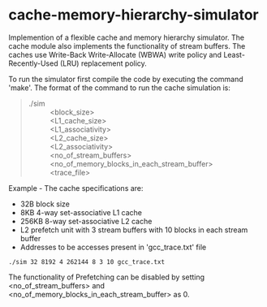 # cache-memory-hierarchy-simulator
 Implemention of a flexible cache and memory hierarchy simulator.
 The cache module also implements the functionality of stream buffers. The caches use Write-Back Write-Allocate (WBWA) write policy and Least-Recently-Used (LRU) replacement policy.

To run the simulator first compile the code by executing the command 'make'.
The format of the command to run the cache simulation is:

>./sim<br/>
>&emsp;&emsp;&emsp;<block_size><br/>
>&emsp;&emsp;&emsp;<L1_cache_size><br/>
>&emsp;&emsp;&emsp;<L1_associativity><br/>
>&emsp;&emsp;&emsp;<L2_cache_size><br/>
>&emsp;&emsp;&emsp;<L2_associativity><br/>
>&emsp;&emsp;&emsp;<no_of_stream_buffers><br/>
>&emsp;&emsp;&emsp;<no_of_memory_blocks_in_each_stream_buffer><br/>
>&emsp;&emsp;&emsp;<trace_file><br/>

Example - The cache specifications are:
* 32B block size
* 8KB 4-way set-associative L1 cache
* 256KB 8-way set-associative L2 cache
* L2 prefetch unit with 3 stream buffers with 10 blocks in each stream buffer
* Addresses to be accesses present in 'gcc_trace.txt' file 

```./sim 32 8192 4 262144 8 3 10 gcc_trace.txt```

The functionality of Prefetching can be disabled by setting <no_of_stream_buffers> and <no_of_memory_blocks_in_each_stream_buffer> as 0.


